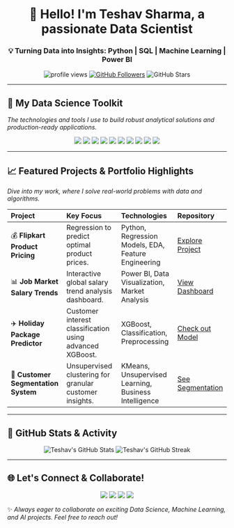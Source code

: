 <h1 align="center">👋 Hello! I'm Teshav Sharma, a passionate Data Scientist</h1>
<h3 align="center">💡 Turning Data into Insights: Python | SQL | Machine Learning | Power BI</h3>

<p align="center">
  <img src="https://komarev.com/ghpvc/?username=mynteshav&label=Profile%20Views&color=blue&style=flat-square" alt="profile views" /> 
  <a href="https://github.com/mynteshav?tab=followers"><img src="https://img.shields.io/github/followers/mynteshav?label=Followers&style=social&icon=github" alt="GitHub Followers"></a>
  <img src="https://img.shields.io/github/stars/mynteshav?style=social" alt="GitHub Stars">
</p>

---

## 🚀 My Data Science Toolkit  
*The technologies and tools I use to build robust analytical solutions and production-ready applications.*

<p align="center">
  <img src="https://img.shields.io/badge/Python-3776AB?style=for-the-badge&logo=python&logoColor=white"/>
  <img src="https://img.shields.io/badge/SQL-4479A1?style=for-the-badge&logo=postgresql&logoColor=white"/>
  <img src="https://img.shields.io/badge/Machine%20Learning-FF6F00?style=for-the-badge&logo=scikitlearn&logoColor=white"/>
  <img src="https://img.shields.io/badge/Power%20BI-F2C811?style=for-the-badge&logo=powerbi&logoColor=black"/>
  <img src="https://img.shields.io/badge/TensorFlow-FF6F00?style=for-the-badge&logo=tensorflow&logoColor=white"/>
  <img src="https://img.shields.io/badge/scikit--learn-F7931E?style=for-the-badge&logo=scikit-learn&logoColor=white"/>
  <img src="https://img.shields.io/badge/Deep%20Learning-FF6F00?style=for-the-badge&logo=pytorch&logoColor=white"/>
  <img src="https://img.shields.io/badge/NLP-5D3FD3?style=for-the-badge&logo=npl&logoColor=white"/>
  <img src="https://img.shields.io/badge/Flask-000000?style=for-the-badge&logo=flask&logoColor=white"/>
  <img src="https://img.shields.io/badge/Git-F05032?style=for-the-badge&logo=git&logoColor=white"/>
</p>

---

## 📈 Featured Projects & Portfolio Highlights  
*Dive into my work, where I solve real-world problems with data and algorithms.*

| Project | Key Focus | Technologies | Repository |
| :--- | :--- | :--- | :--- |
| 💰 **Flipkart Product Pricing** | Regression to predict optimal product prices. | Python, Regression Models, EDA, Feature Engineering | [Explore Project](https://github.com/mynteshav/Flipkart-product-pricing) |
| 📊 **Job Market Salary Trends** | Interactive global salary trend analysis dashboard. | Power BI, Data Visualization, Market Analysis | [View Dashboard](https://github.com/mynteshav/Job-Market-Salary-Trends-Dashboard-Power-BI) |
| ✈️ **Holiday Package Predictor** | Customer interest classification using advanced XGBoost. | XGBoost, Classification, Preprocessing | [Check out Model](https://github.com/mynteshav/Predict-Holiday-Package-Using-XGBoost) |
| 👥 **Customer Segmentation System** | Unsupervised clustering for granular customer insights. | KMeans, Unsupervised Learning, Business Intelligence | [See Segmentation](https://github.com/mynteshav/CodeClause_Customer_Segmentation_system2.ipynb) |

---

## 📌 GitHub Stats & Activity  

<p align="center">
  <img src="https://github-readme-stats.vercel.app/api?username=mynteshav&show_icons=true&theme=tokyonight&hide_border=true&count_private=true" alt="Teshav's GitHub Stats" />
  <img src="https://github-readme-streak-stats.herokuapp.com/?user=mynteshav&theme=tokyonight&hide_border=true" alt="Teshav's GitHub Streak" />
</p>

---

## 🌐 Let's Connect & Collaborate!  

<p align="center">
  <a href="https://mynteshav.github.io/teshavsharma/"><img src="https://img.shields.io/badge/🌐%20Portfolio-1F3F4F?style=for-the-badge&logo=netlify" /></a>
  <a href="https://www.linkedin.com/in/teshav-sharma-3793a7242/"><img src="https://img.shields.io/badge/💼%20LinkedIn-0077B5?style=for-the-badge&logo=linkedin&logoColor=white"/></a>
  <a href="mailto:teshavsharma74@gmail.com"><img src="https://img.shields.io/badge/📧%20Email%20Me-D14836?style=for-the-badge&logo=gmail&logoColor=white"/></a>
  <a href="https://github.com/mynteshav?tab=repositories"><img src="https://img.shields.io/badge/📂%20All%20Repos-24292E?style=for-the-badge&logo=github&logoColor=white" /></a>
</p>

✨ *Always eager to collaborate on exciting Data Science, Machine Learning, and AI projects. Feel free to reach out!*
